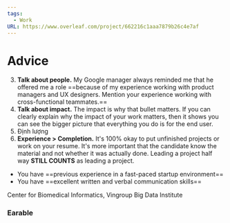 ```yaml
---
tags:
  - Work
URL: https://www.overleaf.com/project/662216c1aaa7879b26c4e7af
---
```

# Advice

3. **Talk about people.** My Google manager always reminded me that he offered me a role ==because of my experience working with product managers and UX designers. Mention your experience working with cross-functional teammates.==
4. **Talk about impact.** The impact is why that bullet matters. If you can clearly explain why the impact of your work matters, then it shows you can see the bigger picture that everything you do is for the end user.
5. Định lượng
6. **Experience > Completion.** It's 100% okay to put unfinished projects or work on your resume. It's more important that the candidate know the material and not whether it was actually done. Leading a project half way **STILL COUNTS** as leading a project.

- You have ==previous experience in a fast-paced startup environment==
- You have ==excellent written and verbal communication skills==

Center for Biomedical Informatics, Vingroup Big Data Institute
### Earable

